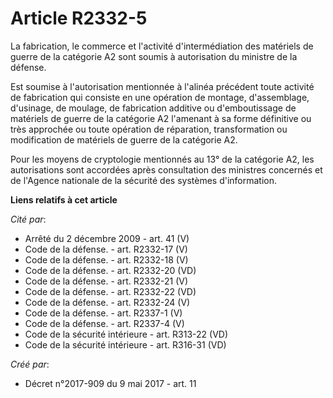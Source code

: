# Article R2332-5

La fabrication, le commerce et l'activité d'intermédiation des matériels de guerre de la catégorie A2 sont soumis à
autorisation du ministre de la défense.

Est soumise à l'autorisation mentionnée à l'alinéa précédent toute activité de fabrication qui consiste en une opération de
montage, d'assemblage, d'usinage, de moulage, de fabrication additive ou d'emboutissage de matériels de guerre de la
catégorie A2 l'amenant à sa forme définitive ou très approchée ou toute opération de réparation, transformation ou
modification de matériels de guerre de la catégorie A2.

Pour les moyens de cryptologie mentionnés au 13° de la catégorie A2, les autorisations sont accordées après consultation des
ministres concernés et de l'Agence nationale de la sécurité des systèmes d'information.

**Liens relatifs à cet article**

_Cité par_:

  - Arrêté du 2 décembre 2009 - art. 41 (V)
  - Code de la défense. - art. R2332-17 (V)
  - Code de la défense. - art. R2332-18 (V)
  - Code de la défense. - art. R2332-20 (VD)
  - Code de la défense. - art. R2332-21 (V)
  - Code de la défense. - art. R2332-22 (VD)
  - Code de la défense. - art. R2332-24 (V)
  - Code de la défense. - art. R2337-1 (V)
  - Code de la défense. - art. R2337-4 (V)
  - Code de la sécurité intérieure - art. R313-22 (VD)
  - Code de la sécurité intérieure - art. R316-31 (VD)

_Créé par_:

  - Décret n°2017-909 du 9 mai 2017 - art. 11
